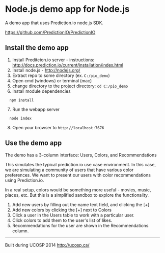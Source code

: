 Node.js demo app for Node.js
=============================

A demo app that uses Prediction.io node.js SDK.

https://github.com/PredictionIO/PredictionIO



Install the demo app
----------

1. Install Preditcion.io server - instructions: http://docs.prediction.io/current/installation/index.html
2. Install node.js - http://nodejs.org/
3. Extract repo to some directory (ex. `` C:/pio_demo ``)
4. Open cmd (windows) or terminal (mac)
5. change directory to the project directory: `` cd C:/pio_demo ``
6. Install module dependencies
  ```
    npm install
  ```
7. Run the webapp server
  ```
    node index
  ```
8. Open your browser to `` http://localhost:7676  ``



Use the demo app
-----------
The demo has a 3-column interface: Users, Colors, and Recommendations

This simulates the typical prediction.io use case environment. In this case, we are simulating a community of users that have various color preferences. We want to present our users with color recommendations using Prediction.io.

In a real setup, colors would be something more useful - movies, music, places, etc. But this is a simplified sandbox to explore the functionality. 

1. Add new users by filling out the name text field, and clicking the [+]
2. Add new colors by clicking the [+] next to Colors
3. Click a user in the Users table to work with a particular user.
  1. Click colors to add them to the user's  list of likes.
  2. Recommendations for the user are shown in the Recommendations column.

--------

Built during UCOSP 2014 http://ucosp.ca/

